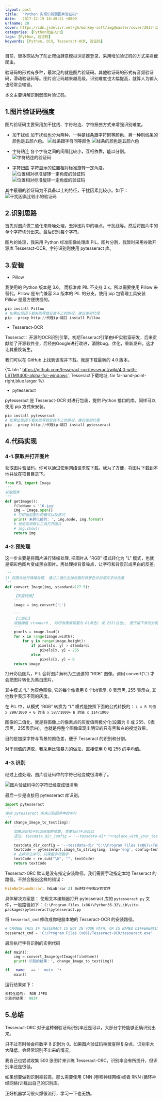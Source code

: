 ```yaml
---
layout: post
title:  "Python 实现识别弱图片验证码"
date:   2017-12-19 18:49:51 +0800
urlname: 28
cover: https://cdn.jsdelivr.net/gh/monkey-soft/img@master/cover/2017-12-19.jpg
categories: [Python爬虫入门]
tags: [Python, 验证码]
keywords: [Python, OCR, Tesseract-OCR, 验证码]
---
```

目前，很多网站为了防止爬虫肆意模拟浏览器登录，采用增加验证码的方式来拦截爬虫。

验证码的形式有多种，最常见的就是图片验证码。其他验证码的形式有音频验证码，滑动验证码等。图片验证码越来越高级，识别难度也大幅提高，就算人为输入也经常会输错。

本文主要讲解识别弱图片验证码。
<!-- more -->
## 1.图片验证码强度
图片验证码主要采用加干扰线、字符粘连、字符扭曲方式来增强识别难度。
- 加干扰线
加干扰线也分为两种，一种是线条跟字符同等颜色，另一种则线条的颜色是五颜六色。
![线条跟字符同等颜色](https://cdn.jsdelivr.net/gh/monkey-soft/img@master/imgs/52_1.jpg) 
![线条的颜色是五颜六色](https://cdn.jsdelivr.net/gh/monkey-soft/img@master/imgs/52_2.jpg)

- 字符粘连
各个字符之间的间隔比较小，互相依靠，能以分割。
![字符粘连的验证码](https://cdn.jsdelivr.net/gh/monkey-soft/img@master/imgs/52_3.jpg)

- 字符扭曲
字符显示的位置相对标准旋转一定角度。
![位置相对标准旋转一定角度的验证码](https://cdn.jsdelivr.net/gh/monkey-soft/img@master/imgs/52_4.jpg)
![位置相对标准旋转一定角度的验证码](https://cdn.jsdelivr.net/gh/monkey-soft/img@master/imgs/52_5.jpg)

其中最弱的验证码为不具备以上的特征，干扰因素比较小。如下：
![干扰因素比较小的验证码](https://cdn.jsdelivr.net/gh/monkey-soft/img@master/imgs/52_6.jpg)

## 2.识别思路
首先对图片做二值化来降噪处理，去掉图片中的噪点，干扰线等。然后将图片中的单个字符切分出来。最后识别每个字符。

图片的处理，我采用 Python 标准图像处理库 PIL。图片分割，我暂时采用谷歌开源库 Tesseract-OCR。字符识别则使用 pytesseract 库。

## 3.安装
- Pillow

我使用的 Python 版本是 3.6， 而标准库 PIL 不支持 3.x。所以需要使用 Pillow 来替代。Pillow 是专门兼容 3.x 版本的 PIL 的分支。使用 pip 包管理工具安装 Pillow 是最方便快捷的。
```python
pip install Pillow
# 如果出现因下载失败导致安装不上的情况，建议使用代理
pip --proxy http://代理ip:端口 install Pillow
```

- Tesseract-OCR

Tesseract：开源的OCR识别引擎，初期Tesseract引擎由HP实验室研发，后来贡献给了开源软件业，后经由Google进行改进，消除bug，优化，重新发布。这才让其重焕新生。

我们可以在 GitHub 上找到该库并下载。我是下载最新的 4.0 版本。

{% btn ' https://github.com/tesseract-ocr/tesseract/wiki/4.0-with-LSTM#400-alpha-for-windows', Tesseract下载地址, far fa-hand-point-right,blue larger %}

- pytesseract

pytesseract 是 Tesseract-OCR 对进行包装，提供 Python 接口的库。同样可以使用 pip 方式来安装。
```python
pip install pytesseract
# 如果出现因下载失败导致安装不上的情况，建议使用代理
pip --proxy http://代理ip:端口 install pytesseract
```

## 4.代码实现
### 4-1.获取并打开图片
获取图片验证码，你可以通过使用网络请求库下载。我为了方便，将图片下载到本地并放在项目目录下。
```python
from PIL import Image
'''
获取图片
'''
def getImage():
    fileName = '16.jpg'
    img = Image.open()
    # 打印当前图片的模式以及格式
    print('未转化前的: ', img.mode, img.format)
    # 使用系统默认工具打开图片
    # img.show()
    return img
```

### 4-2.预处理
这一步主要是将图片进行降噪处理, 把图片从 "RGB" 模式转化为 "L" 模式，也就是把彩色图片变成黑白图片。再处理掉背景噪点，让字符和背景形成黑白的反差。
```python
'''
1) 将图片进行降噪处理, 通过二值化去掉后面的背景色并加深文字对比度
'''
def convert_Image(img, standard=127.5):
    '''
    【灰度转换】
    '''
    image = img.convert('L')

    '''
    【二值化】
    根据阈值 standard , 将所有像素都置为 0(黑色) 或 255(白色), 便于接下来的分割
    '''
    pixels = image.load()
    for x in range(image.width):
        for y in range(image.height):
            if pixels[x, y] > standard:
                pixels[x, y] = 255
            else:
                pixels[x, y] = 0
    return image
```
打开彩色图片，PIL 会将图片解码为三通道的 “RGB” 图像。调用 convert('L') 才会把图片转化为黑白图片。

其中模式 “L”  为灰色图像, 它的每个像素用 8 个bit表示, 0 表示黑, 255 表示白, 其他数字表示不同的灰度。

在 PIL 中，从模式 “RGB” 转换为 “L” 模式是按照下面的公式转换的：
`L = R 的值 x 299/1000 + G 的值 x 587/1000+ B 的值 x 114/1000`

图像的二值化，就是将图像上的像素点的灰度值两极分化(设置为 0 或 255，0表示黑，255表示白)，也就是将整个图像呈现出明显的只有黑和白的视觉效果。

目的是加深字符与背景的颜色差，便于 Tesseract 的识别和分割。

对于阈值的选取，我采用比较暴力的做法，直接使用 0 和 255 的平均值。


### 4-3.识别
经过上述处理，图片验证码中的字符已经变成很清晰了。

![图片验证码中的字符已经变成很清晰](https://cdn.jsdelivr.net/gh/monkey-soft/img@master/imgs/52_7.jpg)

最后一步是直接用 pytesseract 库识别。
```python
import pytesseract
'''
使用 pytesseract 库来识别图片中的字符
'''
def change_Image_to_text(img):
    '''
    如果出现找不到训练库的位置, 需要我们手动自动
    语法: tessdata_dir_config = '--tessdata-dir "<replace_with_your_tessdata_dir_path>"'
    '''
    testdata_dir_config = '--tessdata-dir "C:\\Program Files (x86)\\Tesseract-OCR\\tessdata"'
    textCode = pytesseract.image_to_string(img, lang='eng', config=testdata_dir_config)
    # 去掉非法字符，只保留字母数字
    textCode = re.sub("\W", "", textCode)
    return textCode
```

Tesseract-ORC 默认是没有指定安装路径。我们需要手动指定本地 Tesseract 的路径。不然会报出这样的错误：
```python
FileNotFoundError: [WinError 2] 系统找不到指定的文件
```

具体解决方案是：
使用文本编辑器打开 pytesseract 库的 `pytesseract.py` 文件，一般路径如下：
`C:\Program Files (x86)\Python35-32\Lib\site-packages\pytesseract\pytesseract.py`

将 `tesseract_cmd` 修改成你电脑本地的 Tesseract-OCR 的安装路径。
```python
# CHANGE THIS IF TESSERACT IS NOT IN YOUR PATH, OR IS NAMED DIFFERENTLY
tesseract_cmd = 'C:/Program Files (x86)/Tesseract-OCR/tesseract.exe'
```

最后执行字符识别的实例代码
```python
def main():
    img = convert_Image(getImage(fileName))
    print('识别的结果：', change_Image_to_text(img))

if __name__ == '__main__':
    main()
```

运行结果如下：
```python
未转化前的:  RGB JPEG
识别的结果： 9834
```

## 5.总结
Tesseract-ORC 对于这种弱验证码识别率还是可以，大部分字符能够正确识别出来。

只不过有时候会将数字 8 识别为 0。如果图片验证码稍微变得复杂点，识别率大大降低，会经常识别不出来的情况。

我自己也尝试收集 500 张图片来训练 Tesseract-ORC，识别率会有所提升，但识别率还是很低。

如果想要做到识别率较高，那么需要使用 CNN (卷积神经网络)或者 RNN (循环神经网络)训练出自己的识别库。

正好机器学习很火爆很流行，学习一下也无妨。